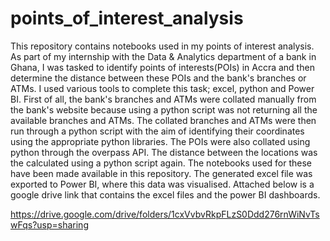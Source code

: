 # points_of_interest_analysis
This repository contains notebooks used in my points of interest analysis.
As part of my internship with the Data & Analytics department of a bank in Ghana, I was tasked to identify points of interests(POIs) in Accra and then determine the distance between these POIs and the bank's branches or ATMs. I used various tools to complete this task; excel, python and Power BI. First of all, the bank's branches and ATMs were collated manually from the bank's website because using a python script was not returning all the available branches and ATMs. The collated branches and ATMs were then run through a python script with the aim of identifying their coordinates using the appropriate python libraries. The POIs were also collated using python through the overpass API. The distance between the locations was the calculated using a python script again. The notebooks used for these have been made available in this repository. The generated excel file was exported to Power BI, where this data was visualised. Attached below is a google drive link that contains the excel files and the power BI dashboards. 

https://drive.google.com/drive/folders/1cxVvbvRkpFLzS0Ddd276rnWiNvTswFqs?usp=sharing 
